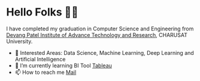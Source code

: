 # Hello Folks 🙋‍♂️

I have completed my graduation in Computer Science and Engineering from <a href="https://www.charusat.ac.in/depstar/">Devang Patel Institute of Advance Technology and Research</a>, CHARUSAT University.

- 👀 Interested Areas: Data Science, Machine Learning, Deep Learning and Artificial Intelligence
- 🌱 I’m currently learning BI Tool <a href="https://www.tableau.com/">Tableau</a>
- 📫 How to reach me <a href='mailto:vikas.m1410@gmail.com'>Mail</a>
